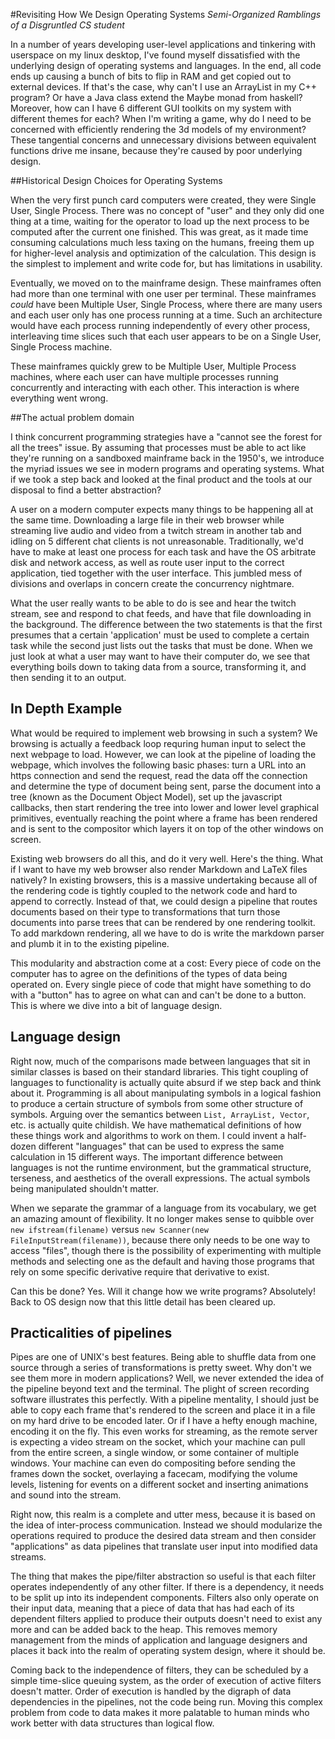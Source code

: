#Revisiting How We Design Operating Systems
*Semi-Organized Ramblings of a Disgruntled CS student*

In a number of years developing user-level applications and tinkering with
userspace on my linux desktop, I've found myself dissatisfied with the
underlying design of operating systems and languages. In the end, all code ends
up causing a bunch of bits to flip in RAM and get copied out to external
devices. If that's the case, why can't I use an ArrayList in my C++ program? Or
have a Java class extend the Maybe monad from haskell? Moreover, how can I have
6 different GUI toolkits on my system with different themes for each? When I'm
writing a game, why do I need to be concerned with efficiently rendering the 3d
models of my environment? These tangential concerns and unnecessary divisions
between equivalent functions drive me insane, because they're caused by poor
underlying design.

##Historical Design Choices for Operating Systems

When the very first punch card computers were created, they were Single User,
Single Process. There was no concept of "user" and they only did one thing at a
time, waiting for the operator to load up the next process to be computed after
the current one finished. This was great, as it made time consuming calculations
much less taxing on the humans, freeing them up for higher-level analysis and
optimization of the calculation. This design is the simplest to implement
and write code for, but has limitations in usability.

Eventually, we moved on to the mainframe design. These mainframes often had more
than one terminal with one user per terminal. These mainframes *could* have been
Multiple User, Single Process, where there are many users and each user only
has one process running at a time. Such an architecture would have each process
running independently of every other process, interleaving time slices such that
each user appears to be on a Single User, Single Process machine.

These mainframes quickly grew to be Multiple User, Multiple Process machines,
where each user can have multiple processes running concurrently and interacting
with each other. This interaction is where everything went wrong.

##The actual problem domain

I think concurrent programming strategies have a "cannot see the
forest for all the trees" issue. By assuming that processes must be able to act
like they're running on a sandboxed mainframe back in the 1950's, we introduce
the myriad issues we see in modern programs and operating systems. What if we
took a step back and looked at the final product and the tools at our disposal
to find a better abstraction?

A user on a modern computer expects many things to be happening all at the same
time. Downloading a large file in their web browser while streaming live audio
and video from a twitch stream in another tab and idling on 5 different chat
clients is not unreasonable. Traditionally, we'd have to make at least one
process for each task and have the OS arbitrate disk and network access, as well
as route user input to the correct application, tied together with the user
interface. This jumbled mess of divisions and overlaps in concern create the
concurrency nightmare.

What the user really wants to be able to do is see and hear the twitch stream,
see and respond to chat feeds, and have that file downloading in the background.
The difference between the two statements is that the first presumes that a
certain 'application' must be used to complete a certain task while the second
just lists out the tasks that must be done. When we just look at what a user may
want to have their computer do, we see that everything boils down to
taking data from a source, transforming it, and then sending it to an output.

## In Depth Example

What would be required to implement web browsing in such a system? We browsing is 
actually a feedback loop requring human input to select the next webpage to load. 
However, we can look at the pipeline of loading the webpage, which involves the 
following basic phases: turn a URL into an https connection and send the request, 
read the data off the connection and determine the type of document being sent, 
parse the document into a tree (known as the Document Object Model), set up the 
javascript callbacks, then start rendering the tree into lower and lower level 
graphical primitives, eventually reaching the point where a frame has been rendered
and is sent to the compositor which layers it on top of the other windows on screen. 

Existing web browsers do all this, and do it very well. Here's the thing. What if I 
want to have my web browser also render Markdown and LaTeX files natively? In existing 
browsers, this is a massive undertaking because all of the rendering code is tightly 
coupled to the network code and hard to append to correctly. Instead of that,
we could design a pipeline that routes documents based on their type to
transformations that turn those documents into parse trees that can be rendered
by one rendering toolkit. To add markdown rendering, all we have to do is write
the markdown parser and plumb it in to the existing pipeline.

This modularity and abstraction come at a cost: Every piece of code on the
computer has to agree on the definitions of the types of data being operated on.
Every single piece of code that might have something to do with a "button" has
to agree on what can and can't be done to a button. This is where we dive into a
bit of language design.

## Language design

Right now, much of the comparisons made between languages that sit in similar
classes is based on their standard libraries. This tight coupling of languages
to functionality is actually quite absurd if we step back and think about it.
Programming is all about manipulating symbols in a logical fashion to produce
a certain structure of symbols from some other structure of symbols. Arguing
over the semantics between `List, ArrayList, Vector`, etc. is actually quite
childish. We have mathematical definitions of how these things work and
algorithms to work on them. I could invent a half-dozen different "languages"
that can be used to express the same calculation in 15 different ways. The
important difference between languages is not the runtime environment, but the
grammatical structure, terseness, and aesthetics of the overall expressions. The
actual symbols being manipulated shouldn't matter.

When we separate the grammar of a language from its vocabulary, we get an
amazing amount of flexibility. It no longer makes sense to quibble over `new
ifstream(filename)` versus `new Scanner(new FileInputStream(filename))`, because
there only needs to be one way to access "files", though there is the
possibility of experimenting with multiple methods and selecting one as the
default and having those programs that rely on some specific derivative require
that derivative to exist.

Can this be done? Yes. Will it change how we write programs? Absolutely! Back to
OS design now that this little detail has been cleared up.

## Practicalities of pipelines

Pipes are one of UNIX's best features. Being able to shuffle data from one
source through a series of transformations is pretty sweet. Why don't we see
them more in modern applications? Well, we never extended the idea of the
pipeline beyond text and the terminal. The plight of screen recording software
illustrates this perfectly. With a pipeline mentality, I should just be able to
copy each frame that's rendered to the screen and place it in a file on my hard
drive to be encoded later. Or if I have a hefty enough machine, encoding it on
the fly. This even works for streaming, as the remote server is expecting a
video stream on the socket, which your machine can pull from the entire screen,
a single window, or some container of multiple windows. Your machine can even do
compositing before sending the frames down the socket, overlaying a facecam,
modifying the volume levels, listening for events on a different socket and
inserting animations and sound into the stream.

Right now, this realm is a complete and utter mess, because it is based on the
idea of inter-process communication. Instead we should modularize the operations
required to produce the desired data stream and then consider "applications" as
data pipelines that translate user input into modified data streams.

The thing that makes the pipe/filter abstraction so useful is that each filter
operates independently of any other filter. If there is a dependency, it needs
to be split up into its independent components. Filters also only operate on
their input data, meaning that a piece of data that has had each of its
dependent filters applied to produce their outputs doesn't need to exist any
more and can be added back to the heap. This removes memory management from the
minds of application and language designers and places it back into the realm of
operating system design, where it should be.

Coming back to the independence of filters, they can be scheduled by a simple
time-slice queuing system, as the order of execution of active filters doesn't
matter. Order of execution is handled by the digraph of data dependencies in
the pipelines, not the code being run. Moving this complex problem from code to
data makes it more palatable to human minds who work better with data structures
than logical flow.
